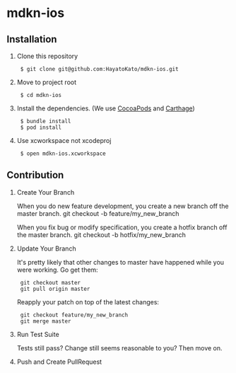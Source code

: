 mdkn-ios
===

## Installation

1. Clone this repository

        $ git clone git@github.com:HayatoKato/mdkn-ios.git

2. Move to project root

        $ cd mdkn-ios

3. Install the dependencies. (We use [CocoaPods](https://github.com/cocoapods/cocoapods) and [Carthage](https://github.com/Carthage/Carthage))

        $ bundle install
        $ pod install

4. Use xcworkspace not xcodeproj

        $ open mdkn-ios.xcworkspace

## Contribution

1. Create Your Branch

    When you do new feature development, you create a new branch off the master branch.
        git checkout -b feature/my_new_branch

    When you fix bug or modify specification, you create a hotfix branch off the master branch.
        git checkout -b hotfix/my_new_branch

2. Update Your Branch

   It's pretty likely that other changes to master have happened while you were working. Go get them:

        git checkout master
        git pull origin master

   Reapply your patch on top of the latest changes:

        git checkout feature/my_new_branch
        git merge master

3. Run Test Suite

   Tests still pass? Change still seems reasonable to you? Then move on.

4. Push and Create PullRequest

